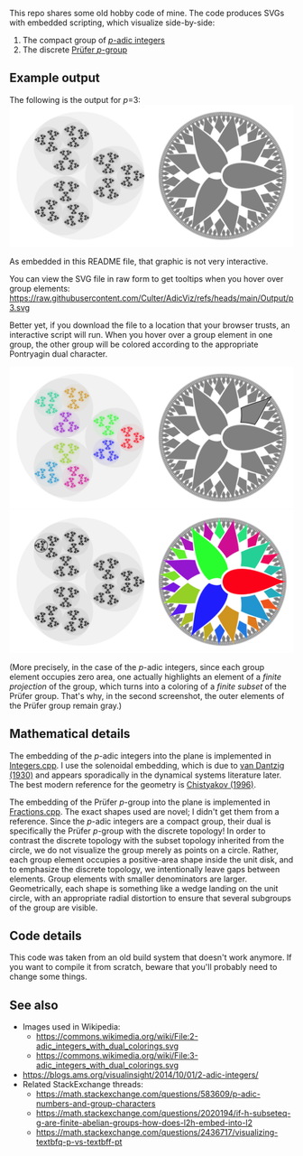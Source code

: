 This repo shares some old hobby code of mine.
The code produces SVGs with embedded scripting, which visualize side-by-side:
1. The compact group of [_p_-adic integers](https://en.wikipedia.org/wiki/P-adic_integer)
2. The discrete [Prüfer _p_-group](https://en.wikipedia.org/wiki/Pr%C3%BCfer_group)

## Example output
The following is the output for _p_=3:
![3-adics](https://github.com/Culter/AdicViz/blob/main/Output/p3.svg)

As embedded in this README file, that graphic is not very interactive.

You can view the SVG file in raw form to get tooltips when you hover over group elements:
https://raw.githubusercontent.com/Culter/AdicViz/refs/heads/main/Output/p3.svg

Better yet, if you download the file to a location that your browser trusts, an interactive script will run.
When you hover over a group element in one group, the other group will be colored according to the appropriate
Pontryagin dual character.

![Highlighting 1/9 in the Prufer group](highlight_one_ninth.png)
![Highlighting 13+27Z in the 3-adic integers](highlight_13_plus_27Z.png)

(More precisely, in the case of the _p_-adic integers, since each group element occupies zero area,
one actually highlights an element of a _finite projection_ of the group,
which turns into a coloring of a _finite subset_ of the Prüfer group.
That's why, in the second screenshot, the outer elements of the Prüfer group remain gray.)

## Mathematical details
The embedding of the _p_-adic integers into the plane is implemented in [Integers.cpp](https://github.com/Culter/AdicViz/blob/main/src/Integers.cpp).
I use the solenoidal embedding,
which is due to [van Dantzig (1930)](https://eudml.org/doc/212336) and appears sporadically in the dynamical systems literature later.
The best modern reference for the geometry is [Chistyakov (1996)](https://link.springer.com/article/10.1007/BF02073866).

The embedding of the Prüfer _p_-group into the plane is implemented in [Fractions.cpp](https://github.com/Culter/AdicViz/blob/main/src/Fractions.cpp).
The exact shapes used are novel; I didn't get them from a reference.
Since the _p_-adic integers are a compact group, their dual is specifically the Prüfer _p_-group with the discrete topology!
In order to contrast the discrete topology with the subset topology inherited from the circle, we do not visualize the group merely as points on a circle.
Rather, each group element occupies a positive-area shape inside the unit disk, and to emphasize the discrete topology, we intentionally leave gaps between elements.
Group elements with smaller denominators are larger.
Geometrically, each shape is something like a wedge landing on the unit circle, with an appropriate radial distortion to ensure that several subgroups of the group are visible.

## Code details
This code was taken from an old build system that doesn't work anymore.
If you want to compile it from scratch, beware that you'll probably need to change some things.

## See also
* Images used in Wikipedia:
  * https://commons.wikimedia.org/wiki/File:2-adic_integers_with_dual_colorings.svg
  * https://commons.wikimedia.org/wiki/File:3-adic_integers_with_dual_colorings.svg
* https://blogs.ams.org/visualinsight/2014/10/01/2-adic-integers/
* Related StackExchange threads:
  * https://math.stackexchange.com/questions/583609/p-adic-numbers-and-group-characters
  * https://math.stackexchange.com/questions/2020194/if-h-subseteq-g-are-finite-abelian-groups-how-does-l2h-embed-into-l2
  * https://math.stackexchange.com/questions/2436717/visualizing-textbfq-p-vs-textbff-pt
